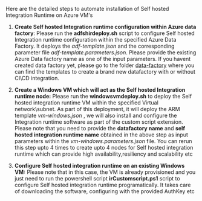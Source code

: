 Here are the detailed steps to automate installation of Self hosted Integration Runtime on Azure VM's

1. **Create Self hosted Integration runtime configuration within Azure data factory**: Please run the **adfshirdeploy.sh** script to configure Self hosted Integration runtime configuration within the specified Azure Data Factory. It deploys the *adf-template.json* and the corresponding parameter file *adf-template.parameters.json*. Please provide the existing Azure Data factory name as one of the input parameters. If you havent created data factory yet, please go to the folder [data-factory](https://github.com/microsoft/implementation-patterns/tree/main/pattern-datafactory-databricks/components/data-factory) where you can find the templates to create a brand new datafactory with or without CI\CD integration.


2. **Create a Windows VM which will act as the Self hosted Integration runtime node:** Please run the **windowsvmdeploy.sh** to deploy the Self hosted integration runtime VM within the specified Virtual network\subnet. As part of this deployment, it will deploy the ARM template *vm-windows.json*  , we will also install and configure the Integration runtime software as part of the custom script extension. Please note that you need to provide the **datafactory name** and **self hosted integration runtime name** obtained in the above step as input parameters within the *vm-windows.parameters.json* file. You can rerun this step upto 4 times to create upto 4 nodes for Self hosted integration runtime which can provide high availability,resiliency and scalability etc 

3. **Configure Self hosted integration runtime on an existing Windows VM:** Please note that in this case, the VM is already provisioned and you just need to run the powershell script **irCustomscript.ps1** script to configure Self hosted integration runtime programatically. It takes care of downloading the software, configuring with the provided AuthKey etc
